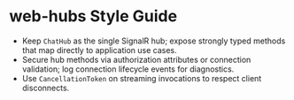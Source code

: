 # web-hubs Style Guide

- Keep `ChatHub` as the single SignalR hub; expose strongly typed methods that map directly to application use cases.
- Secure hub methods via authorization attributes or connection validation; log connection lifecycle events for diagnostics.
- Use `CancellationToken` on streaming invocations to respect client disconnects.
